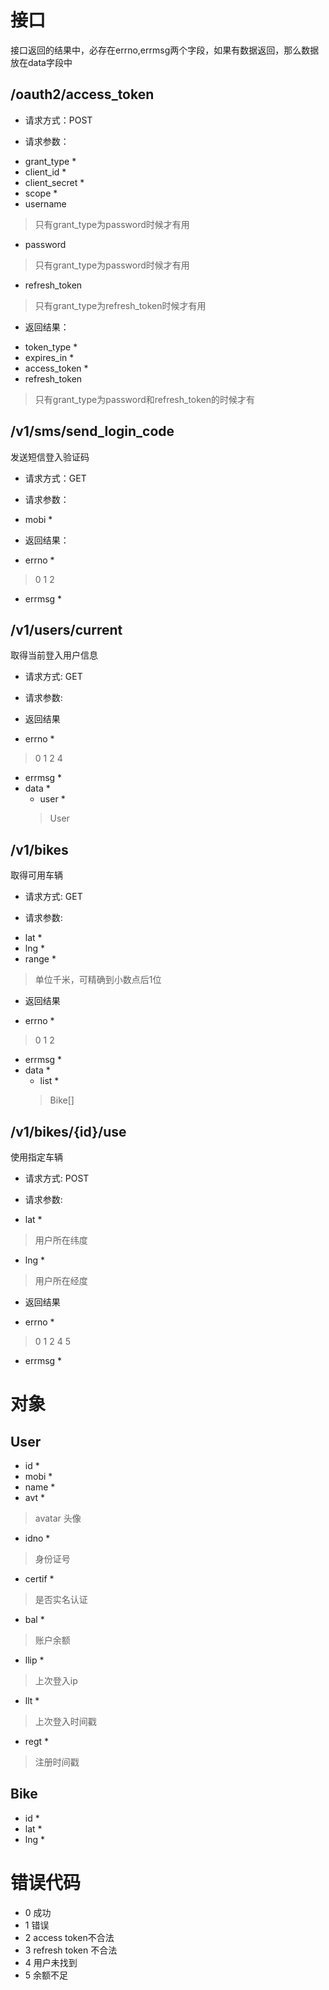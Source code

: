 # 接口

接口返回的结果中，必存在errno,errmsg两个字段，如果有数据返回，那么数据放在data字段中

## /oauth2/access_token

* 请求方式：POST

* 请求参数：
 
 - grant_type *
 - client_id *
 - client_secret *
 - scope *
 - username 
 > 只有grant_type为password时候才有用
 - password 
 > 只有grant_type为password时候才有用
 - refresh_token
 > 只有grant_type为refresh_token时候才有用


* 返回结果：

 - token_type *
 - expires_in *
 - access_token *
 - refresh_token
 > 只有grant_type为password和refresh_token的时候才有


## /v1/sms/send_login_code

发送短信登入验证码

* 请求方式：GET

* 请求参数：
 
 - mobi *
 
* 返回结果：

 - errno *
 > 0 1 2
 - errmsg *

## /v1/users/current

取得当前登入用户信息

 * 请求方式: GET

 * 请求参数:

 * 返回结果

  - errno *
  > 0 1 2 4
  - errmsg *
  - data *
    - user *
    > User

## /v1/bikes

取得可用车辆
 
 * 请求方式: GET

 * 请求参数:

  - lat *
  - lng *
  - range *
  > 单位千米，可精确到小数点后1位

 * 返回结果

  - errno *
  > 0 1 2
  - errmsg *
  - data *
    - list *
    > Bike[]

## /v1/bikes/{id}/use

使用指定车辆

 * 请求方式: POST

 * 请求参数: 

  - lat *
  > 用户所在纬度
  - lng *
  > 用户所在经度

 * 返回结果

  - errno *
  > 0 1 2 4 5
  - errmsg *

# 对象

## User
 - id *
 - mobi *
 - name *
 - avt *
 > avatar 头像
 - idno *
 > 身份证号
 - certif *
 > 是否实名认证
 - bal *
 > 账户余额
 - llip *
 > 上次登入ip
 - llt *
 > 上次登入时间戳
 - regt *
 > 注册时间戳

## Bike
 - id *
 - lat *
 - lng *

# 错误代码

 - 0 成功
 - 1 错误
 - 2 access token不合法
 - 3 refresh token 不合法
 - 4 用户未找到
 - 5 余额不足
